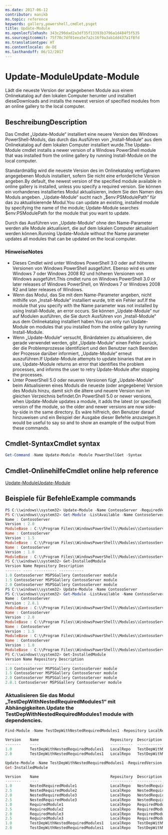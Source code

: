 ```yaml
---
ms.date: 2017-06-12
contributor: manikb
ms.topic: reference
keywords: gallery,powershell,cmdlet,psget
title: Update-Module
ms.openlocfilehash: 343c296dad2a3df35f13393b3796a1d484f5f535
ms.sourcegitcommit: 75f70c7df01eea5e7a2c16f9a3ab1dd437a1f8fd
ms.translationtype: HT
ms.contentlocale: de-DE
ms.lasthandoff: 06/12/2017
---
```

# <a name="update-module"></a><span data-ttu-id="9410c-103">Update-Module</span><span class="sxs-lookup"><span data-stu-id="9410c-103">Update-Module</span></span>

<span data-ttu-id="9410c-104">Lädt die neueste Version der angegebenen Module aus einem Onlinekatalog auf den lokalen Computer herunter und installiert diese</span><span class="sxs-lookup"><span data-stu-id="9410c-104">Downloads and installs the newest version of specified modules from an online gallery to the local computer.</span></span>

## <a name="description"></a><span data-ttu-id="9410c-105">Beschreibung</span><span class="sxs-lookup"><span data-stu-id="9410c-105">Description</span></span>

<span data-ttu-id="9410c-106">Das Cmdlet „Update-Module“ installiert eine neuere Version des Windows PowerShell-Moduls, das durch das Ausführen von „Install-Module“ aus dem Onlinekatalog auf dem lokalen Computer installiert wurde.</span><span class="sxs-lookup"><span data-stu-id="9410c-106">The Update-Module cmdlet installs a newer version of a Windows PowerShell module that was installed from the online gallery by running Install-Module on the local computer.</span></span>

<span data-ttu-id="9410c-107">Standardmäßig wird die neueste Version des im Onlinekatalog verfügbaren angegebenen Moduls installiert, sofern Sie nicht eine erforderliche Version angeben.</span><span class="sxs-lookup"><span data-stu-id="9410c-107">By default, the newest version of the specified module available in online gallery is installed, unless you specify a required version.</span></span> <span data-ttu-id="9410c-108">Sie können ein vorhandenes installiertes Modul aktualisieren, indem Sie den Namen des Moduls angeben. „Update-Module“ sucht nach „$env:PSModulePath“ für das zu aktualisierende Modul.</span><span class="sxs-lookup"><span data-stu-id="9410c-108">You can update an existing, installed module by specifying the name of the module; Update-Module searches $env:PSModulePath for the module that you want to update.</span></span>

<span data-ttu-id="9410c-109">Durch das Ausführen von „Update-Module“ ohne den Name-Parameter werden alle Module aktualisiert, die auf dem lokalen Computer aktualisiert werden können.</span><span class="sxs-lookup"><span data-stu-id="9410c-109">Running Update-Module without the Name parameter updates all modules that can be updated on the local computer.</span></span>

### <a name="notes"></a><span data-ttu-id="9410c-110">Hinweise</span><span class="sxs-lookup"><span data-stu-id="9410c-110">Notes</span></span>

- <span data-ttu-id="9410c-111">Dieses Cmdlet wird unter Windows PowerShell 3.0 oder auf höheren Versionen von Windows PowerShell ausgeführt. Ebenso wird es unter Windows 7 oder Windows 2008 R2 und höheren Versionen von Windows ausgeführt.</span><span class="sxs-lookup"><span data-stu-id="9410c-111">This cmdlet runs on Windows PowerShell 3.0 or later releases of Windows PowerShell, on Windows 7 or Windows 2008 R2 and later releases of Windows.</span></span>
- <span data-ttu-id="9410c-112">Wenn das Modul, das Sie mit dem Name-Parameter angeben, nicht mithilfe von „Install-Module“ installiert wurde, tritt ein Fehler auf.</span><span class="sxs-lookup"><span data-stu-id="9410c-112">If the module that you specify with the Name parameter was not installed by using Install-Module, an error occurs.</span></span> <span data-ttu-id="9410c-113">Sie können „Update-Module“ nur auf Modulen ausführen, die Sie durch Ausführen von „Install-Module“ aus dem Onlinekatalog installiert haben.</span><span class="sxs-lookup"><span data-stu-id="9410c-113">You can only run Update-Module on modules that you installed from the online gallery by running Install-Module.</span></span>
- <span data-ttu-id="9410c-114">Wenn „Update-Module“ versucht, Binärdateien zu aktualisieren, die gerade verwendet werden, gibt „Update-Module“ einen Fehler zurück, der die Problemprozesse identifiziert und den Benutzer nach Beenden der Prozesse darüber informiert, „Update-Module“ erneut auszuführen.</span><span class="sxs-lookup"><span data-stu-id="9410c-114">If Update-Module attempts to update binaries that are in use, Update-Module returns an error that identifies the problem processes, and informs the user to retry Update-Module after stopping the processes.</span></span>
- <span data-ttu-id="9410c-115">Unter PowerShell 5.0 oder neueren Versionen fügt „Update-Module“ beim Aktualisieren eines Moduls die neueste (oder angegebene) Version des Moduls hinzu, damit sich die ältere und neuere Version nun im gleichen Verzeichnis befindet.</span><span class="sxs-lookup"><span data-stu-id="9410c-115">On PowerShell 5.0 or newer versions, when Update-Module updates a module, it adds the latest (or specified) version of the module, so the older and newer versions are now side-by-side in the same directory.</span></span> <span data-ttu-id="9410c-116">Es wäre hilfreich, den Benutzer darauf hinzuweisen und ein Beispiel der Ausgabe dieser Befehle anzuzeigen.</span><span class="sxs-lookup"><span data-stu-id="9410c-116">It would be useful to say so and to show an example of the output from these commands.</span></span>


## <a name="cmdlet-syntax"></a><span data-ttu-id="9410c-117">Cmdlet-Syntax</span><span class="sxs-lookup"><span data-stu-id="9410c-117">Cmdlet syntax</span></span>
```powershell
Get-Command -Name Update-Module -Module PowerShellGet -Syntax
```

## <a name="cmdlet-online-help-reference"></a><span data-ttu-id="9410c-118">Cmdlet-Onlinehilfe</span><span class="sxs-lookup"><span data-stu-id="9410c-118">Cmdlet online help reference</span></span>

[<span data-ttu-id="9410c-119">Update-Module</span><span class="sxs-lookup"><span data-stu-id="9410c-119">Update-Module</span></span>](http://go.microsoft.com/fwlink/?LinkID=398576)


## <a name="example-commands"></a><span data-ttu-id="9410c-120">Beispiele für Befehle</span><span class="sxs-lookup"><span data-stu-id="9410c-120">Example commands</span></span>

```powershell
PS C:\\windows\\system32> Update-Module -Name ContosoServer -RequiredVersion 1.5
PS C:\\windows\\system32> Get-Module -ListAvailable -Name ContosoServer | Format-List Name,Version,ModuleBase
Name : ContosoServer
Version : 2.0
ModuleBase : C:\\Program Files\\WindowsPowerShell\\Modules\\ContosoServer\\2.0
Name : ContosoServer
Version : 1.5
ModuleBase : C:\\Program Files\\WindowsPowerShell\\Modules\\ContosoServer\\1.5
Name : ContosoServer
Version : 1.0
ModuleBase : C:\\Program Files\\WindowsPowerShell\\Modules\\ContosoServer\\1.0
PS C:\\windows\\system32> Get-InstalledModule
Version Name Repository Description
------- ---- ---------- -----------
1.0 ContosoServer MSPSGallery ContosoServer module
1.5 ContosoServer MSPSGallery ContosoServer module
2.0 ContosoServer MSPSGallery ContosoServer module
PS C:\\windows\\system32> Update-Module -Name ContosoServer
PS C:\\windows\\system32> Get-Module -ListAvailable -Name ContosoServer | Format-List Name,Version,ModuleBase
Name : ContosoServer
Version : 2.8.1
ModuleBase : C:\\Program Files\\WindowsPowerShell\\Modules\\ContosoServer\\2.8.1
Name : ContosoServer
Version : 2.0
ModuleBase : C:\\Program Files\\WindowsPowerShell\\Modules\\ContosoServer\\2.0
Name : ContosoServer
Version : 1.5
ModuleBase : C:\\Program Files\\WindowsPowerShell\\Modules\\ContosoServer\\1.5
Name : ContosoServer
Version : 1.0
ModuleBase : C:\\Program Files\\WindowsPowerShell\\Modules\\ContosoServer\\1.0
PS C:\\windows\\system32> Get-InstalledModule
Version Name Repository Description
------- ---- ---------- -----------
1.0 ContosoServer MSPSGallery ContosoServer module
1.5 ContosoServer MSPSGallery ContosoServer module
2.0 ContosoServer MSPSGallery ContosoServer module
2.8.1 ContosoServer MSPSGallery ContosoServer module
```


###  <a name="update-the-testdepwithnestedrequiredmodules1-module-with-dependencies"></a><span data-ttu-id="9410c-121">Aktualisieren Sie das Modul „TestDepWithNestedRequiredModules1“ mit Abhängigkeiten.</span><span class="sxs-lookup"><span data-stu-id="9410c-121">Update the TestDepWithNestedRequiredModules1 module with dependencies.</span></span>
```powershell
Find-Module -Name TestDepWithNestedRequiredModules1 -Repository LocalRepo -AllVersions

Version    Name                                Repository  Description
-------    ----                                ----------  -----------
1.0        TestDepWithNestedRequiredModules1   LocalRepo   TestDepWithNestedRequiredModules1 module
2.0        TestDepWithNestedRequiredModules1   LocalRepo   TestDepWithNestedRequiredModules1 module

Update-Module -Name TestDepWithNestedRequiredModules1 -RequiredVersion 2.0
Get-InstalledModule

Version    Name                                Repository  Description
-------    ----                                ----------  -----------
1.0        NestedRequiredModule1               LocalRepo   NestedRequiredModule1 module
2.5        NestedRequiredModule2               LocalRepo   NestedRequiredModule2 module
2.0        NestedRequiredModule3               LocalRepo   NestedRequiredModule3 module
2.5        NestedRequiredModule3               LocalRepo   NestedRequiredModule3 module
1.0        RequiredModule1                     LocalRepo   RequiredModule1 module
2.5        RequiredModule2                     LocalRepo   RequiredModule2 module
2.0        RequiredModule3                     LocalRepo   RequiredModule3 module
2.5        RequiredModule3                     LocalRepo   RequiredModule3 module
1.0        TestDepWithNestedRequiredModules1   LocalRepo   TestDepWithNestedRequiredModules1 module
2.0        TestDepWithNestedRequiredModules1   LocalRepo   TestDepWithNestedRequiredModules1 module
```

